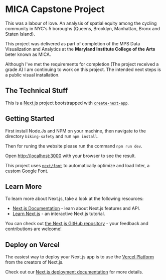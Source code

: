 # MICA Capstone Project

This was a labour of love. An analysis of spatial equity among the cycling community in NYC's 5 boroughs (Queens, Brooklyn, Manhattan, Bronx and Staten Island). 

This project was delivered as part of completion of the MPS Data Visualization and Analytics at the **Maryland Institute College of the Arts** beter known as MICA. 

Although I've met the requirements for completion (The project received a grade A) I am continuing to work on this project. The intended next steps is a public visual installation. 

## The Technical Stuff

This is a [Next.js](https://nextjs.org/) project bootstrapped with [`create-next-app`](https://github.com/vercel/next.js/tree/canary/packages/create-next-app).

## Getting Started

First install Node.Js and NPM on your machine, then navigate to the directory `biking-safety` and run `npm install`.

Then for runing the website please run the command `npm run dev`. 

Open [http://localhost:3000](http://localhost:3000) with your browser to see the result.

This project uses [`next/font`](https://nextjs.org/docs/basic-features/font-optimization) to automatically optimize and load Inter, a custom Google Font.

## Learn More

To learn more about Next.js, take a look at the following resources:

- [Next.js Documentation](https://nextjs.org/docs) - learn about Next.js features and API.
- [Learn Next.js](https://nextjs.org/learn) - an interactive Next.js tutorial.

You can check out [the Next.js GitHub repository](https://github.com/vercel/next.js/) - your feedback and contributions are welcome!

## Deploy on Vercel

The easiest way to deploy your Next.js app is to use the [Vercel Platform](https://vercel.com/new?utm_medium=default-template&filter=next.js&utm_source=create-next-app&utm_campaign=create-next-app-readme) from the creators of Next.js.

Check out our [Next.js deployment documentation](https://nextjs.org/docs/deployment) for more details.
